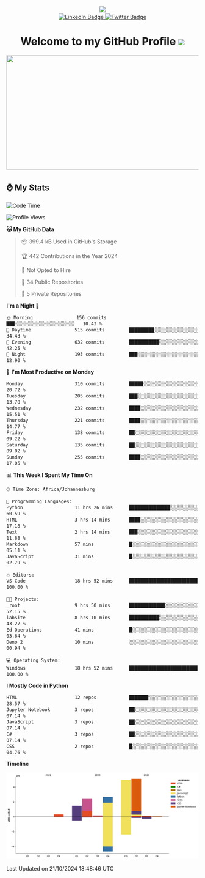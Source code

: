 <div id="header" align="center">
  <img src="https://github.com/user-attachments/assets/c79c3d9c-c1c6-4de8-b134-d96659ba3b04" width="100"/>

 <div id="badges">
   <a href="br-code.bcodelabs.com">
     <img src="https://img.shields.io/badge/Website-blue?style=for-the-badge&logo=linkedin&logoColor=white" alt="LinkedIn Badge">
   </a>
  
   <a href="search.bcodelabs.com">
     <img src="https://img.shields.io/badge/searXNG-lightblue?style=for-the-badge&logo=twitter&logoColor=white" alt="Twitter Badge">
   </a>
 </div>
 
 <h1>
  Welcome to my GitHub Profile 
   <img src="https://media.giphy.com/media/hvRJCLFzcasrR4ia7z/giphy.gif" width="30px"/>
 </h1>
 
 <div align="center">
   <img src="https://media.giphy.com/media/dWesBcTLavkZuG35MI/giphy.gif" width="600" height="300"/>
 </div>
</div>

## ⌚ My Stats

<!--START_SECTION:waka-->
![Code Time](http://img.shields.io/badge/Code%20Time-53%20hrs%2012%20mins-blue)

![Profile Views](http://img.shields.io/badge/Profile%20Views-21-blue)

**🐱 My GitHub Data** 

> 📦 399.4 kB Used in GitHub's Storage 
 > 
> 🏆 442 Contributions in the Year 2024
 > 
> 🚫 Not Opted to Hire
 > 
> 📜 34 Public Repositories 
 > 
> 🔑 5 Private Repositories 
 > 
**I'm a Night 🦉** 

```text
🌞 Morning                156 commits         ███░░░░░░░░░░░░░░░░░░░░░░   10.43 % 
🌆 Daytime                515 commits         █████████░░░░░░░░░░░░░░░░   34.43 % 
🌃 Evening                632 commits         ███████████░░░░░░░░░░░░░░   42.25 % 
🌙 Night                  193 commits         ███░░░░░░░░░░░░░░░░░░░░░░   12.90 % 
```
📅 **I'm Most Productive on Monday** 

```text
Monday                   310 commits         █████░░░░░░░░░░░░░░░░░░░░   20.72 % 
Tuesday                  205 commits         ███░░░░░░░░░░░░░░░░░░░░░░   13.70 % 
Wednesday                232 commits         ████░░░░░░░░░░░░░░░░░░░░░   15.51 % 
Thursday                 221 commits         ████░░░░░░░░░░░░░░░░░░░░░   14.77 % 
Friday                   138 commits         ██░░░░░░░░░░░░░░░░░░░░░░░   09.22 % 
Saturday                 135 commits         ██░░░░░░░░░░░░░░░░░░░░░░░   09.02 % 
Sunday                   255 commits         ████░░░░░░░░░░░░░░░░░░░░░   17.05 % 
```


📊 **This Week I Spent My Time On** 

```text
🕑︎ Time Zone: Africa/Johannesburg

💬 Programming Languages: 
Python                   11 hrs 26 mins      ███████████████░░░░░░░░░░   60.59 % 
HTML                     3 hrs 14 mins       ████░░░░░░░░░░░░░░░░░░░░░   17.18 % 
Text                     2 hrs 14 mins       ███░░░░░░░░░░░░░░░░░░░░░░   11.88 % 
Markdown                 57 mins             █░░░░░░░░░░░░░░░░░░░░░░░░   05.11 % 
JavaScript               31 mins             █░░░░░░░░░░░░░░░░░░░░░░░░   02.79 % 

🔥 Editors: 
VS Code                  18 hrs 52 mins      █████████████████████████   100.00 % 

🐱‍💻 Projects: 
_root                    9 hrs 50 mins       █████████████░░░░░░░░░░░░   52.15 % 
labSite                  8 hrs 10 mins       ███████████░░░░░░░░░░░░░░   43.27 % 
Ed Operations            41 mins             █░░░░░░░░░░░░░░░░░░░░░░░░   03.64 % 
Deno 2                   10 mins             ░░░░░░░░░░░░░░░░░░░░░░░░░   00.94 % 

💻 Operating System: 
Windows                  18 hrs 52 mins      █████████████████████████   100.00 % 
```

**I Mostly Code in Python** 

```text
HTML                     12 repos            ███████░░░░░░░░░░░░░░░░░░   28.57 % 
Jupyter Notebook         3 repos             ██░░░░░░░░░░░░░░░░░░░░░░░   07.14 % 
JavaScript               3 repos             ██░░░░░░░░░░░░░░░░░░░░░░░   07.14 % 
C#                       3 repos             ██░░░░░░░░░░░░░░░░░░░░░░░   07.14 % 
CSS                      2 repos             █░░░░░░░░░░░░░░░░░░░░░░░░   04.76 % 
```



**Timeline**

![Lines of Code chart](https://raw.githubusercontent.com/brandenvs/brandenvs/main/assets/bar_graph.png)


 Last Updated on 21/10/2024 18:48:46 UTC
<!--END_SECTION:waka-->
<!--
**brandenvs/brandenvs** is a ✨ _special_ ✨ repository because its `README.md` (this file) appears on your GitHub profile.

Here are some ideas to get you started:

- 🔭 I’m currently working on ...
- 🌱 I’m currently learning ...
- 👯 I’m looking to collaborate on ...
- 🤔 I’m looking for help with ...
- 💬 Ask me about ...
- 📫 How to reach me: ...
- 😄 Pronouns: ...
- ⚡ Fun fact: ...
-->
